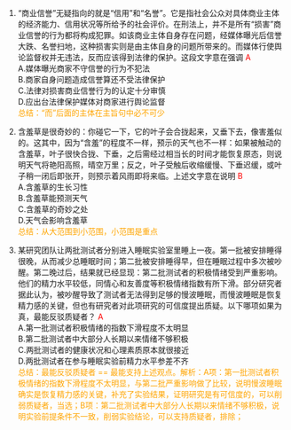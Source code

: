 1. “商业信誉”无疑指向的就是“信用”和“名誉”。它是指社会公众对具体商业主体的经济能力、信用状况等所给予的社会评价。在刑法上，并不是所有“损害”商业信誉的行为都将构成犯罪。如该商业主体自身存在问题，经媒体曝光后信誉大跌、名誉扫地，这种损害实则是由主体自身的问题所带来的。而媒体行使舆论监督权并无违法，反而应该得到法律的保护。这段文字意在强调 <font color=red>A</font>  
    A.媒体曝光商家不守信誉的行为不犯法  
    B.商家自身问题造成信誉算还不受法律保护  
    C.法律对损害商业信誉行为的认定十分审慎  
    D.应出台法律保护媒体对商家进行舆论监督  
    <font color=orange>总结：“而”后面的主体在主旨句中必不可少</font>

2. 含羞草是很奇妙的：你碰它一下，它的叶子会合拢起来，又垂下去，像害羞似的。这其中，因为“含羞”的程度不一样，预示的天气也不一样：如果被触动的含羞草，叶子很快合拢、下垂，之后需经过相当长的时间才能恢复原态，则说明天气将艳阳高照，晴空万里；反之，叶子受触后收缩缓慢、下垂迟缓，或叶子稍一闭后即张开，则预示着风雨即将来临。上述文字意在说明 <font color=red>B</font>  
    A.含羞草的生长习性  
    B.含羞草能预测天气  
    C.含羞草的奇妙之处  
    D.天气会影响含羞草  
    <font color=orange>总结：从大范围到小范围，小范围是重点</font>

3. 某研究团队让两批测试者分别进入睡眠实验室里睡上一夜。第一批被安排睡得很晚，从而减少总睡眠时间；第二批被安排睡得早，但在睡眠过程中多次被吵醒。第二晚过后，结果就已经显现：第二批测试者的积极情绪受到严重影响。他们的精力水平较低，同情心和友善度等积极情绪指数有所下滑。部分研究者据此认为，被吵醒导致了测试者无法得到足够的慢波睡眠，而慢波睡眠是恢复精力感的关键，但也有研究者对此项研究的可信度提出质疑。以下哪项如果为真，最能反驳质疑者？ <font color=red>A</font>  
    A.第一批测试者积极情绪的指数下滑程度不太明显  
    B.第二批测试者中大部分人长期以来情绪不够积极  
    C.两批测试者的健康状况和心理素质原本就很接近  
    D.两批测试者在参与睡眠实验前精力水平参差不齐  
    <font color=orange>总结：最能反驳质疑者 == 最能支持上述观点。解析：A项：第一批测试者积极情绪的指数下滑程度不太明显，与第二批严重影响做了比较，说明慢波睡眠确实是恢复精力感的关键，补充了实验结果，证明研究是有可信度的，可以削弱质疑者，当选；B项：第二批测试者中大部分人长期以来情绪不够积极，说明实验前提条件不一致，削弱实验结论，可以支持质疑者，排除；</font>
